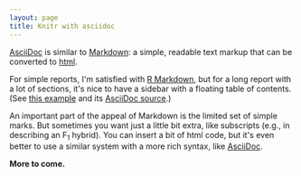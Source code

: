 ```yaml
---
layout: page
title: Knitr with asciidoc
---
```


[AsciiDoc](http://www.methods.co.nz/asciidoc/) is similar to
[Markdown](http://daringfireball.net/projects/markdown/): a simple,
readable text markup that can be converted to [html](http://en.wikipedia.org/wiki/HTML).

For simple reports, I'm satisfied with
[R Markdown](http://www.rstudio.com/ide/docs/r_markdown), but for a
long report with a lot of sections, it's nice to have a sidebar with a
floating table of contents. (See
[this example](/Users/kbroman/Docs/github_pages/knitr_knutshell/assets/knitr_example_asciidoc.html)
and its
[AsciiDoc source](/Users/kbroman/Docs/github_pages/knitr_knutshell/assets/knitr_example.asciidoc).)

An important part of the appeal of Markdown is the limited set of
simple marks. But sometimes you want just a little bit extra, like
subscripts (e.g., in describing an F<sub>1</sub> hybrid). You can
insert a bit of html code, but it's even better to use a similar
system with a more rich syntax, like
[AsciiDoc](http://www.methods.co.nz/asciidoc/).



**More to come.**
